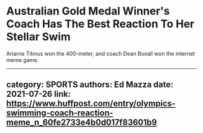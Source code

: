 # Australian Gold Medal Winner's Coach Has The Best Reaction To Her Stellar Swim

Ariarne Titmus won the 400-meter, and coach Dean Boxall won the internet meme game.

---
category: SPORTS
authors: Ed Mazza
date: 2021-07-26
link: https://www.huffpost.com/entry/olympics-swimming-coach-reaction-meme_n_60fe2733e4b0d017f83601b9
---
